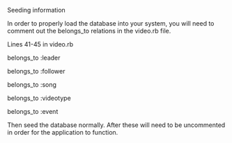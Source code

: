 Seeding information

In order to properly load the database into your system, you will need to comment out the belongs_to relations in the video.rb file.

Lines 41-45 in video.rb

  belongs_to :leader

  belongs_to :follower

  belongs_to :song

  belongs_to :videotype

  belongs_to :event


Then seed the database normally. After these will need to be uncommented in order for the application to function.
